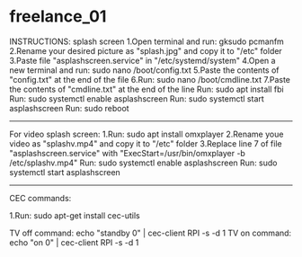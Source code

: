 # freelance_01
INSTRUCTIONS: splash screen
1.Open terminal and run: gksudo pcmanfm
2.Rename your desired picture as "splash.jpg" and copy it to "/etc" folder
3.Paste file "asplashscreen.service" in "/etc/systemd/system"
4.Open a new terminal and run: sudo nano /boot/config.txt
5.Paste the contents of "config.txt" at the end of the file
6.Run: sudo nano /boot/cmdline.txt
7.Paste the contents of "cmdline.txt" at the end of the line
Run: sudo apt install fbi
Run: sudo systemctl enable asplashscreen
Run: sudo systemctl start asplashscreen
Run: sudo reboot


________________________________
For video splash screen:
1.Run: sudo apt install omxplayer
2.Rename youe video as "splashv.mp4" and copy it to "/etc" folder
3.Replace line 7 of file "asplashscreen.service" with "ExecStart=/usr/bin/omxplayer -b /etc/splashv.mp4"
Run: sudo systemctl enable asplashscreen
Run: sudo systemctl start asplashscreen
________________________________
CEC commands:

1.Run: sudo apt-get install cec-utils

TV off command: echo "standby 0" | cec-client RPI -s -d 1
TV on command: echo "on 0" | cec-client RPI -s -d 1
